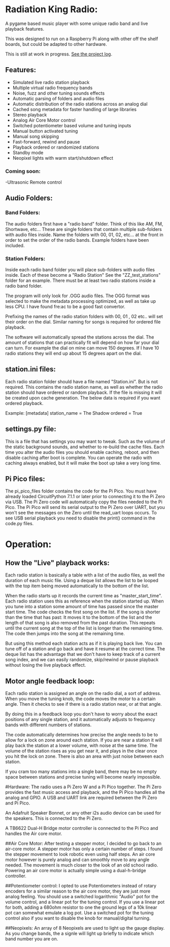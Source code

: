 # Radiation King Radio:
A pygame based music  player with some unique radio band and live playback features.

This was designed to run on a Raspberry Pi along with other off the shelf boards, but could be adapted to other hardware.

This is still at work in progress. [See the project log](https://www.therpf.com/forums/threads/zaps-fallout-radiation-king-radio.304867/).

## Features:
- Simulated live radio station playback
- Multiple virtual radio frequency bands
- Noise, fuzz and other tuning sounds effects
- Automatic parsing of folders and audio files
- Automatic distribution of the radio stations across an analog dial
- Cached song metadata for faster handling of large libraries
- Stereo playback
- Analog Air Core Motor control
- Switched potentiometer based volume and tuning inputs
- Manual button activated tuning
- Manual song skipping
- Fast-forward, rewind and pause
- Playback ordered or randomized stations
- Standby mode
- Neopixel lights with warm start/shutdown effect

### Coming soon:
-Ultrasonic Remote control

## Audio Folders:
### Band Folders:
The audio folders first have a "radio band" folder. Think of this like AM, FM, Shortwave, etc...
These are single folders that contain multiple sub-folders with audio files inside. Name the folders with 00, 01, 02, etc... at the front in order to set the order of the radio bands. Example folders have been included.

### Station Folders:
Inside each radio band folder you will place sub-folders with audio files inside. Each of these become a "Radio Station"
See the "ZZ_test_stations" folder for an example. There must be at least two radio stations inside a radio band folder.

The program will only look for .OGG audio files. The OGG format was selected to make the metadata processing optimized, as well as take up less CPU. I have found fre:ac to be a good fast convertor.

Prefixing the names of the radio station folders with 00, 01 , 02 etc.. will set their order on the dial. Similar naming for songs is required for ordered file playback.

The software will automatically spread the stations across the dial. The amount of stations that can practically fit will depend on how far your dial can turn.
For example the dial on mine can move 150 degrees. If I have 10 radio stations they will end up about 15 degrees apart on the dial. 

## station.ini files:
Each radio station folder should have a file named "Station.ini". But is not required.
This contains the radio station name, as well as whether the radio station should have ordered or random playback. 
If the file is missing it will be created upon cache generation. The below data is required if you want ordered playback.

Example:
	[metadata]
	station_name = The Shadow
	ordered = True
	
## settings.py file:
This is a file that has settings you may want to tweak. Such as the volume of the static background sounds, and whether to re-build the cache files.
Each time you alter the audio files you should enable caching, reboot, and then disable caching after boot is complete.
You can operate the radio with caching always enabled, but it will make the boot up take a very long time.

## Pi Pico files:
The pi_pico_files folder contains the code for the Pi Pico. You must have already loaded CircuitPython 7.1.1 or later prior to connecting it to the Pi Zero via USB.
The Pi Zero code will automatically copy the files needed to the Pi Pico. The Pi Pico will send its serial output to the Pi Zero over UART, but you won't see the messages on the Zero until the read_uart loops occurs. To see USB serial playback you need to disable the print() command in the code.py files.

# Operation:
## How the "Live" playback works:
Each radio station is basically a table with a list of the audio files, as well the duration of each music file. Using a deque list allows the list to be looped with the top item being moved automatically to the bottom of the list.

When the radio starts up it records the current time as "master_start_time". Each radio station uses this as reference when the station started up.
When you tune into a station some amount of time has passed since the master start time. The code checks the first song on the list.
If the song is shorter than the time that has past: It moves it to the bottom of the list and the length of that song is also removed from the past duration. This repeats until the current song at the top of the list is longer than the remaining time. The code then jumps into the song at the remaining time.

But using this method each station acts as if it is playing back live. You can tune off of a station and go back and have it resume at the correct time.
The deque list has the advantage that we don't have to keep track of a current song index, and we can easily randomize, skip/rewind or pause playback without losing the live playback effect.

## Motor angle feedback loop:
Each radio station is assigned an angle on the radio dial, a sort of address. When you move the tuning knob, the code moves the motor to a certain angle. Then it checks to see if there is a radio station near, or at that angle.

By doing this in a feedback loop you don't have to worry about the exact positions of any single station, and it automatically adjusts to frequency bands with different numbers of stations.

The code automatically determines how precise the angle needs to be to allow for a lock on zone around each station. If you are near a station it will play back the station at a lower volume, with noise at the same time. The volume of the station rises as you get near it, and plays in the clear once you hit the lock on zone.
There is also an area with just noise between each station.

If you cram too many stations into a single band, there may be no empty space between stations and precise tuning will become nearly impossible. 

#Hardware:
The radio uses a Pi Zero W and a Pi Pico together. The Pi Zero provides the fast music access and playback, and the Pi Pico handles all the analog and GPIO.
A USB and UART link are required between the Pi Zero and Pi Pico.

An Adafruit Speaker Bonnet, or any other i2s audio device can be used for the speakers. This is connected to the Pi Zero.

A TB6622 Dual-H Bridge motor controller is connected to the Pi Pico and handles the Air core motor.

##Air Core Motor:
After testing a stepper motor, I decided to go back to an air-core motor. A stepper motor has only a certain number of steps. I found the stepper movement to look robotic even using half steps.
An air core motor however is purely analog and can smoothly move to any angle needed. The movement is much closer to the look of an old school radio. Powering an air core motor is actually simple using a dual-h-bridge controller.

##Potentiometer control:
I opted to use Potentiometers instead of rotary encoders for a similar reason to the air core motor, they are just more analog feeling. You should use a switched logarithmic "Audio" pot for the volume control, and a linear pot for the tuning control.
If you use a linear pot for both, adding a 680ohm resistor to one the ground legs of a 10k linear pot can somewhat emulate a log pot. Use a switched pot for the tuning control also if you want to disable the knob for manual/digital turning.

##Neopixels:
An array of 8 Neopixels are used to light up the gauge display. As you change bands, the a signle will light up briefly to indicate which band number you are on.


